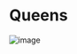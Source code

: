 # Queens
![image](https://user-images.githubusercontent.com/2858978/198164572-abbf6fcd-5235-4926-8aa8-0ee49578cad4.png)

